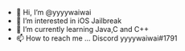 - 👋 Hi, I’m @yyyywaiwai
- 👀 I’m interested in iOS Jailbreak
- 🌱 I’m currently learning Java,C and C++
- 📫 How to reach me ... Discord yyyywaiwai#1791
